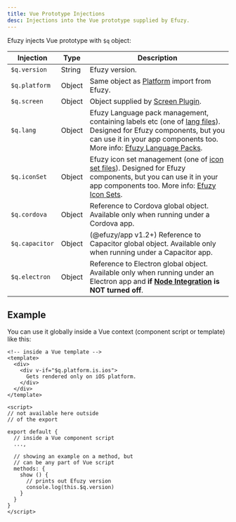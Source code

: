 ```yaml
---
title: Vue Prototype Injections
desc: Injections into the Vue prototype supplied by Efuzy.
---
```

Efuzy injects Vue prototype with `$q` object:

| Injection | Type | Description |
| --- | --- | --- |
| `$q.version` | String | Efuzy version. |
| `$q.platform` | Object | Same object as [Platform](/options/platform-detection) import from Efuzy. |
| `$q.screen` | Object | Object supplied by [Screen Plugin](/options/screen-plugin). |
| `$q.lang` | Object | Efuzy Language pack management, containing labels etc (one of [lang files](https://github.com/efuzy/efuzy/tree/dev/ui/lang)). Designed for Efuzy components, but you can use it in your app components too. More info: [Efuzy Language Packs](/options/efuzy-language-packs). |
| `$q.iconSet` | Object | Efuzy icon set management (one of [icon set files](https://github.com/efuzy/efuzy/tree/dev/ui/icon-set)). Designed for Efuzy components, but you can use it in your app components too. More info: [Efuzy Icon Sets](/options/efuzy-icon-sets). |
| `$q.cordova` | Object | Reference to Cordova global object. Available only when running under a Cordova app. |
| `$q.capacitor` | Object | (@efuzy/app v1.2+) Reference to Capacitor global object. Available only when running under a Capacitor app. |
| `$q.electron` | Object | Reference to Electron global object. Available only when running under an Electron app and **if [Node Integration](/efuzy-cli/developing-electron-apps/node-integration) is NOT turned off**. |

## Example

You can use it globally inside a Vue context (component script or template) like this:

```vue
<!-- inside a Vue template -->
<template>
  <div>
    <div v-if="$q.platform.is.ios">
      Gets rendered only on iOS platform.
    </div>
  </div>
</template>

<script>
// not available here outside
// of the export

export default {
  // inside a Vue component script
  ...,

  // showing an example on a method, but
  // can be any part of Vue script
  methods: {
    show () {
      // prints out Efuzy version
      console.log(this.$q.version)
    }
  }
}
</script>
```
